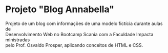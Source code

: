 <h1> Projeto "Blog Annabella"</h1>
Projeto de um blog com informações de uma modelo fictícia durante aulas de <br>
Desenvolvimento Web no Bootcamp Scania com a Faculdade Impacta ministradas <br>
pelo Prof. Osvaldo Prosper, aplicando conceitos de HTML e CSS.
